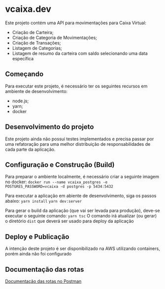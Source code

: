 # vcaixa.dev
Este projeto contém uma API para movimentações para Caixa Virtual:
* Criação de Carteira;
* Criação de Categoria de Movimentações;
* Criação de Transações;
* Listagem de Categorias;
* Listagem de resumo da carteira com saldo selecionando uma data específica

## Começando
Para executar este projeto, é necessário ter os seguintes recursos em ambiente de desenvolvimento:
* node.js;
* yarn;
* docker

## Desenvolvimento do projeto
Este projeto ainda não possui testes implementados e precisa passar por uma refatoração para uma melhor distribuição de responsabilidades de cada parte da aplicação.

## Configuração e Construção (Build)
Para preparar o ambiente localmente, é necessário criar a seguinte imagem no docker:
`docker run --name vcaixa_postgres -e POSTGRES_PASSWORD=vcaixa -d postgres -p 5434:5432`

Para executar a aplicação em abiente de desenvolvimento, siga os passos abaixo:
`yarn install`
`yarn dev:server`

Para gerar o build da aplicação (que vai ser levada para produção), deve-se executar o seguinte comando:
`yarn tsc`
O comando irá atualizar (ou gerar) o diretório `dist` que deverá ser usado para deploy da aplicação

## Deploy e Publicação
A intenção deste projeto é ser disponibilizado na AWS utilizando containers, porém ainda não foi configurado

## Documentação das rotas
[Documentação das rotas no Postman](https://documenter.getpostman.com/view/4074073/T1LVA4Mu)
